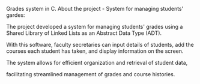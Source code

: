 Grades system in C.
About the project - System for managing students' gardes: 

The project developed a system for managing students' grades using a Shared Library of Linked Lists as an Abstract Data Type (ADT). 

With this software, faculty secretaries can input details of students, add the courses each student has taken, 
and display information on the screen.

The system allows for efficient organization and retrieval of student data,

facilitating streamlined management of grades and course histories.
